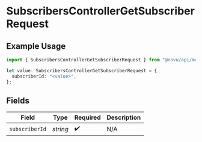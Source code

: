 # SubscribersControllerGetSubscriberRequest

## Example Usage

```typescript
import { SubscribersControllerGetSubscriberRequest } from "@novu/api/models/operations";

let value: SubscribersControllerGetSubscriberRequest = {
  subscriberId: "<value>",
};
```

## Fields

| Field              | Type               | Required           | Description        |
| ------------------ | ------------------ | ------------------ | ------------------ |
| `subscriberId`     | *string*           | :heavy_check_mark: | N/A                |